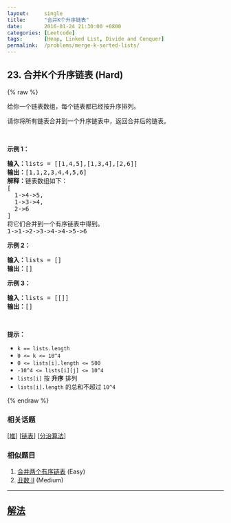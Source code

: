```yaml
---
layout:     single
title:      "合并K个升序链表"
date:       2016-01-24 21:30:00 +0800
categories: [Leetcode]
tags:       [Heap, Linked List, Divide and Conquer]
permalink:  /problems/merge-k-sorted-lists/
---
```


## 23. 合并K个升序链表 (Hard)

{% raw %}

<p>给你一个链表数组，每个链表都已经按升序排列。</p>

<p>请你将所有链表合并到一个升序链表中，返回合并后的链表。</p>

<p>&nbsp;</p>

<p><strong>示例 1：</strong></p>

<pre><strong>输入：</strong>lists = [[1,4,5],[1,3,4],[2,6]]
<strong>输出：</strong>[1,1,2,3,4,4,5,6]
<strong>解释：</strong>链表数组如下：
[
  1-&gt;4-&gt;5,
  1-&gt;3-&gt;4,
  2-&gt;6
]
将它们合并到一个有序链表中得到。
1-&gt;1-&gt;2-&gt;3-&gt;4-&gt;4-&gt;5-&gt;6
</pre>

<p><strong>示例 2：</strong></p>

<pre><strong>输入：</strong>lists = []
<strong>输出：</strong>[]
</pre>

<p><strong>示例 3：</strong></p>

<pre><strong>输入：</strong>lists = [[]]
<strong>输出：</strong>[]
</pre>

<p>&nbsp;</p>

<p><strong>提示：</strong></p>

<ul>
	<li><code>k == lists.length</code></li>
	<li><code>0 &lt;= k &lt;= 10^4</code></li>
	<li><code>0 &lt;= lists[i].length &lt;= 500</code></li>
	<li><code>-10^4 &lt;= lists[i][j] &lt;= 10^4</code></li>
	<li><code>lists[i]</code> 按 <strong>升序</strong> 排列</li>
	<li><code>lists[i].length</code> 的总和不超过 <code>10^4</code></li>
</ul>

{% endraw %}

### 相关话题
  [[堆](https://github.com/openset/leetcode/tree/master/tag/heap/README.md)]
  [[链表](https://github.com/openset/leetcode/tree/master/tag/linked-list/README.md)]
  [[分治算法](https://github.com/openset/leetcode/tree/master/tag/divide-and-conquer/README.md)]

### 相似题目
  1. [合并两个有序链表](/problems/merge-two-sorted-lists) (Easy)
  1. [丑数 II](/problems/ugly-number-ii) (Medium)

---

## [解法](https://github.com/openset/leetcode/tree/master/problems/merge-k-sorted-lists)

